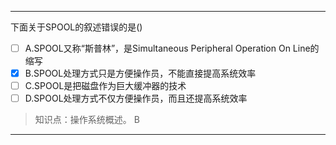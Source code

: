 ---
下面关于SPOOL的叙述错误的是()
- [ ] A.SPOOL又称“斯普林”，是Simultaneous Peripheral Operation On Line的缩写
- [x] B.SPOOL处理方式只是方便操作员，不能直接提高系统效率 
- [ ] C.SPOOL是把磁盘作为巨大缓冲器的技术
- [ ] D.SPOOL处理方式不仅方便操作员，而且还提高系统效率

> 知识点：操作系统概述。
> B

---